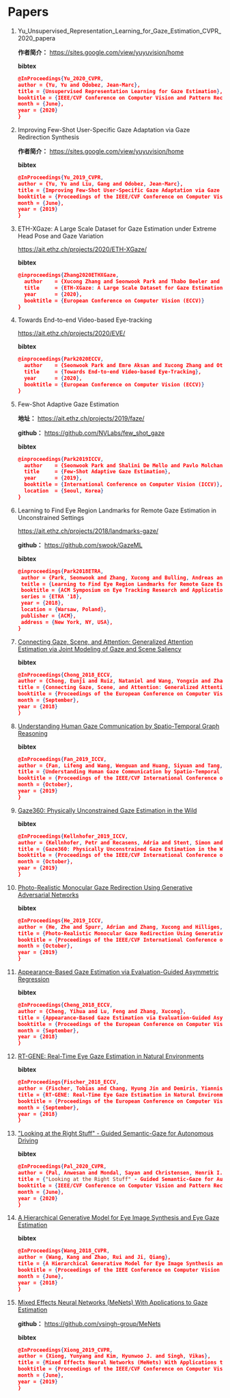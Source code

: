 # Papers

1. Yu_Unsupervised_Representation_Learning_for_Gaze_Estimation_CVPR_2020_papera

   **作者简介：** https://sites.google.com/view/yuyuvision/home

   **bibtex**

   ```JSON
   @InProceedings{Yu_2020_CVPR,
   author = {Yu, Yu and Odobez, Jean-Marc},
   title = {Unsupervised Representation Learning for Gaze Estimation},
   booktitle = {IEEE/CVF Conference on Computer Vision and Pattern Recognition (CVPR)},
   month = {June},
   year = {2020}
   }
   ```

   



2. Improving Few-Shot User-Specific Gaze Adaptation
   via Gaze Redirection Synthesis   

   **作者简介：** https://sites.google.com/view/yuyuvision/home

   **bibtex**

   ```json
   @InProceedings{Yu_2019_CVPR,
   author = {Yu, Yu and Liu, Gang and Odobez, Jean-Marc},
   title = {Improving Few-Shot User-Specific Gaze Adaptation via Gaze Redirection Synthesis},
   booktitle = {Proceedings of the IEEE/CVF Conference on Computer Vision and Pattern Recognition (CVPR)},
   month = {June},
   year = {2019}
   }
   ```

   

3. ETH-XGaze: A Large Scale Dataset for Gaze Estimation under Extreme Head Pose and Gaze Variation

   https://ait.ethz.ch/projects/2020/ETH-XGaze/

   **bibtex**

   ```json
   @inproceedings{Zhang2020ETHXGaze,
     author    = {Xucong Zhang and Seonwook Park and Thabo Beeler and Derek Bradley and Siyu Tang and Otmar Hilliges},
     title     = {ETH-XGaze: A Large Scale Dataset for Gaze Estimation under Extreme Head Pose and Gaze Variation},
     year      = {2020},
     booktitle = {European Conference on Computer Vision (ECCV)}
   }
   ```

   

4. Towards End-to-end Video-based Eye-tracking

   https://ait.ethz.ch/projects/2020/EVE/

   **bibtex**

   ```json
   @inproceedings{Park2020ECCV,
     author    = {Seonwook Park and Emre Aksan and Xucong Zhang and Otmar Hilliges},
     title     = {Towards End-to-end Video-based Eye-Tracking},
     year      = {2020},
     booktitle = {European Conference on Computer Vision (ECCV)}
   }
   ```

5. Few-Shot Adaptive Gaze Estimation

   **地址：** https://ait.ethz.ch/projects/2019/faze/

   **github：** https://github.com/NVLabs/few_shot_gaze

   **bibtex**

   ```json
   @inproceedings{Park2019ICCV,
     author    = {Seonwook Park and Shalini De Mello and Pavlo Molchanov and Umar Iqbal and Otmar Hilliges and Jan Kautz},
     title     = {Few-Shot Adaptive Gaze Estimation},
     year      = {2019},
     booktitle = {International Conference on Computer Vision (ICCV)},
     location  = {Seoul, Korea}
   }
   ```

6. Learning to Find Eye Region Landmarks for Remote Gaze Estimation in Unconstrained Settings

   https://ait.ethz.ch/projects/2018/landmarks-gaze/

   **github：** https://github.com/swook/GazeML

   **bibtex**

   ```json
   @inproceedings{Park2018ETRA,
   	author = {Park, Seonwook and Zhang, Xucong and Bulling, Andreas and Hilliges, Otmar},
   	teitle = {Learning to Find Eye Region Landmarks for Remote Gaze Estimation in Unconstrained Settings},
   	booktitle = {ACM Symposium on Eye Tracking Research and Applications (ETRA)},
   	series = {ETRA '18},
   	year = {2018},
   	location = {Warsaw, Poland},
   	publisher = {ACM},
   	address = {New York, NY, USA},
   }
   ```

7. [Connecting Gaze, Scene, and Attention: Generalized Attention Estimation via Joint Modeling of Gaze and Scene Saliency](https://openaccess.thecvf.com/content_ECCV_2018/html/Eunji_Chong_Connecting_Gaze_Scene_ECCV_2018_paper.html)

   **bibtex**

   ```json
   @InProceedings{Chong_2018_ECCV,
   author = {Chong, Eunji and Ruiz, Nataniel and Wang, Yongxin and Zhang, Yun and Rozga, Agata and Rehg, James M.},
   title = {Connecting Gaze, Scene, and Attention: Generalized Attention Estimation via Joint Modeling of Gaze and Scene Saliency},
   booktitle = {Proceedings of the European Conference on Computer Vision (ECCV)},
   month = {September},
   year = {2018}
   }
   ```

8. [Understanding Human Gaze Communication by Spatio-Temporal Graph Reasoning](https://openaccess.thecvf.com/content_ICCV_2019/html/Fan_Understanding_Human_Gaze_Communication_by_Spatio-Temporal_Graph_Reasoning_ICCV_2019_paper.html)

   **bibtex**

   ```json
   @InProceedings{Fan_2019_ICCV,
   author = {Fan, Lifeng and Wang, Wenguan and Huang, Siyuan and Tang, Xinyu and Zhu, Song-Chun},
   title = {Understanding Human Gaze Communication by Spatio-Temporal Graph Reasoning},
   booktitle = {Proceedings of the IEEE/CVF International Conference on Computer Vision (ICCV)},
   month = {October},
   year = {2019}
   }
   ```

   

9. [Gaze360: Physically Unconstrained Gaze Estimation in the Wild](https://openaccess.thecvf.com/content_ICCV_2019/html/Kellnhofer_Gaze360_Physically_Unconstrained_Gaze_Estimation_in_the_Wild_ICCV_2019_paper.html)

   **bibtex**

   ```json
   @InProceedings{Kellnhofer_2019_ICCV,
   author = {Kellnhofer, Petr and Recasens, Adria and Stent, Simon and Matusik, Wojciech and Torralba, Antonio},
   title = {Gaze360: Physically Unconstrained Gaze Estimation in the Wild},
   booktitle = {Proceedings of the IEEE/CVF International Conference on Computer Vision (ICCV)},
   month = {October},
   year = {2019}
   }
   ```

   

10. [Photo-Realistic Monocular Gaze Redirection Using Generative Adversarial Networks](https://openaccess.thecvf.com/content_ICCV_2019/html/He_Photo-Realistic_Monocular_Gaze_Redirection_Using_Generative_Adversarial_Networks_ICCV_2019_paper.html)

    **bibtex**

    ```json
    @InProceedings{He_2019_ICCV,
    author = {He, Zhe and Spurr, Adrian and Zhang, Xucong and Hilliges, Otmar},
    title = {Photo-Realistic Monocular Gaze Redirection Using Generative Adversarial Networks},
    booktitle = {Proceedings of the IEEE/CVF International Conference on Computer Vision (ICCV)},
    month = {October},
    year = {2019}
    }
    ```

    

11. [Appearance-Based Gaze Estimation via Evaluation-Guided Asymmetric Regression](https://openaccess.thecvf.com/content_ECCV_2018/html/Yihua_Cheng_Appearance-Based_Gaze_Estimation_ECCV_2018_paper.html)

    **bibtex**

    ```json
    @InProceedings{Cheng_2018_ECCV,
    author = {Cheng, Yihua and Lu, Feng and Zhang, Xucong},
    title = {Appearance-Based Gaze Estimation via Evaluation-Guided Asymmetric Regression},
    booktitle = {Proceedings of the European Conference on Computer Vision (ECCV)},
    month = {September},
    year = {2018}
    }
    ```

    

12. [RT-GENE: Real-Time Eye Gaze Estimation in Natural Environments](https://openaccess.thecvf.com/content_ECCV_2018/html/Tobias_Fischer_RT-GENE_Real-Time_Eye_ECCV_2018_paper.html)

    **bibtex**

    ```JSON
    @InProceedings{Fischer_2018_ECCV,
    author = {Fischer, Tobias and Chang, Hyung Jin and Demiris, Yiannis},
    title = {RT-GENE: Real-Time Eye Gaze Estimation in Natural Environments},
    booktitle = {Proceedings of the European Conference on Computer Vision (ECCV)},
    month = {September},
    year = {2018}
    }
    ```

    

13. ["Looking at the Right Stuff" - Guided Semantic-Gaze for Autonomous Driving](https://openaccess.thecvf.com/content_CVPR_2020/html/Pal_Looking_at_the_Right_Stuff_-_Guided_Semantic-Gaze_for_Autonomous_CVPR_2020_paper.html)

    **bibtex**

    ```JSON
    @InProceedings{Pal_2020_CVPR,
    author = {Pal, Anwesan and Mondal, Sayan and Christensen, Henrik I.},
    title = {"Looking at the Right Stuff" - Guided Semantic-Gaze for Autonomous Driving},
    booktitle = {IEEE/CVF Conference on Computer Vision and Pattern Recognition (CVPR)},
    month = {June},
    year = {2020}
    }
    ```

14. [A Hierarchical Generative Model for Eye Image Synthesis and Eye Gaze Estimation](https://openaccess.thecvf.com/content_cvpr_2018/html/Wang_A_Hierarchical_Generative_CVPR_2018_paper.html)

    **bibtex**

    ```json
    @InProceedings{Wang_2018_CVPR,
    author = {Wang, Kang and Zhao, Rui and Ji, Qiang},
    title = {A Hierarchical Generative Model for Eye Image Synthesis and Eye Gaze Estimation},
    booktitle = {Proceedings of the IEEE Conference on Computer Vision and Pattern Recognition (CVPR)},
    month = {June},
    year = {2018}
    }
    ```

    

15. [Mixed Effects Neural Networks (MeNets) With Applications to Gaze Estimation](https://openaccess.thecvf.com/content_CVPR_2019/html/Xiong_Mixed_Effects_Neural_Networks_MeNets_With_Applications_to_Gaze_Estimation_CVPR_2019_paper.html)

    **github：**  https://github.com/vsingh-group/MeNets

    **bibtex**

    ```json
    @InProceedings{Xiong_2019_CVPR,
    author = {Xiong, Yunyang and Kim, Hyunwoo J. and Singh, Vikas},
    title = {Mixed Effects Neural Networks (MeNets) With Applications to Gaze Estimation},
    booktitle = {Proceedings of the IEEE/CVF Conference on Computer Vision and Pattern Recognition (CVPR)},
    month = {June},
    year = {2019}
    }
    ```

    